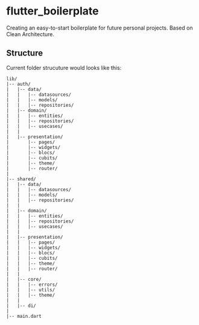 # flutter_boilerplate

Creating an easy-to-start boilerplate for future personal projects. Based on Clean Architecture.

## Structure
Current folder strucuture would looks like this:
```
lib/
|-- auth/
|   |-- data/
|   |   |-- datasources/
|   |   |-- models/
|   |   |-- repositories/
|   |-- domain/
|   |   |-- entities/
|   |   |-- repositories/
|   |   |-- usecases/
|   |
|   |-- presentation/
|       |-- pages/
|       |-- widgets/
|       |-- blocs/
|       |-- cubits/
|       |-- theme/
|       |-- router/
|
|-- shared/
|   |-- data/
|   |   |-- datasources/
|   |   |-- models/
|   |   |-- repositories/
|   |
|   |-- domain/
|   |   |-- entities/
|   |   |-- repositories/
|   |   |-- usecases/
|   |
|   |-- presentation/
|   |   |-- pages/
|   |   |-- widgets/
|   |   |-- blocs/
|   |   |-- cubits/
|   |   |-- theme/
|   |   |-- router/
|   |
|   |-- core/
|   |   |-- errors/
|   |   |-- utils/
|   |   |-- theme/
|   |
|   |-- di/
|
|-- main.dart

```
